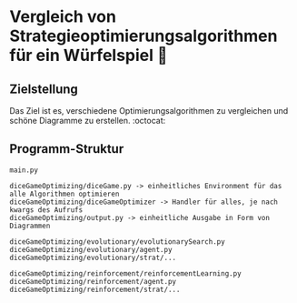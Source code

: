 # Vergleich von Strategieoptimierungsalgorithmen für ein Würfelspiel 🧊

## Zielstellung
Das Ziel ist es, verschiedene Optimierungsalgorithmen zu vergleichen und schöne Diagramme zu erstellen. :octocat:

## Programm-Struktur
```
main.py

diceGameOptimizing/diceGame.py -> einheitliches Environment für das alle Algorithmen optimieren
diceGameOptimizing/diceGameOptimizer -> Handler für alles, je nach kwargs des Aufrufs
diceGameOptimizing/output.py -> einheitliche Ausgabe in Form von Diagrammen

diceGameOptimizing/evolutionary/evolutionarySearch.py
diceGameOptimizing/evolutionary/agent.py
diceGameOptimizing/evolutionary/strat/...

diceGameOptimizing/reinforcement/reinforcementLearning.py
diceGameOptimizing/reinforcement/agent.py
diceGameOptimizing/reinforcement/strat/...
```
